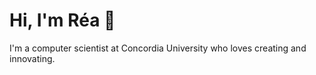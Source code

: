 <h1>Hi, I'm Réa 👋</h1>

I'm a computer scientist at Concordia University who loves creating and innovating. 

